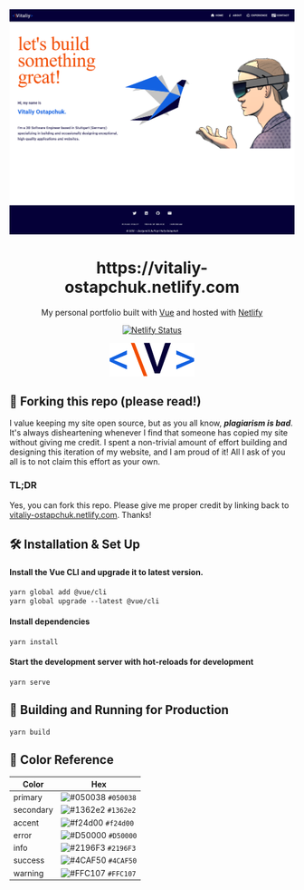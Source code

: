 <div align="center">
  <img alt="Logo" src="https://github.com/vitaliy-ostapchuk93/portfolio/blob/master/src/assets/projects/portfolio/home-desktop.png"/>
</div>

<h1 align="center">
  https://vitaliy-ostapchuk.netlify.com
</h1>

<p align="center">
  My personal portfolio built with <a href="https://cli.vuejs.org/" target="_blank">Vue</a> and hosted with <a href="https://www.netlify.com/" target="_blank">Netlify</a>
</p>

<p align="center">
  <a href="https://app.netlify.com/sites/vitaliy-ostapchuk/deploys" target="_blank">
    <img src="https://api.netlify.com/api/v1/badges/b6c5547f-f1fd-4a39-87ae-ff147ffe99ac/deploy-status" alt="Netlify Status" />
  </a>
</p>
<div align="center">
  <img alt="Screenshot" src="https://github.com/vitaliy-ostapchuk93/portfolio/blob/master/src/assets/logo-transparent-short.svg" width="150"/>
</div>

## 🚨 Forking this repo (please read!)

I value keeping my site open source, but as you all know, _**plagiarism is bad**_. It's always disheartening whenever I find that someone has copied my site without giving me credit. I spent a non-trivial amount of effort building and designing this iteration of my website, and I am proud of it! All I ask of you all is to not claim this effort as your own.

### TL;DR

Yes, you can fork this repo. Please give me proper credit by linking back to [vitaliy-ostapchuk.netlify.com](https://vitaliy-ostapchuk.netlify.com). Thanks!


## 🛠 Installation & Set Up

#### Install the Vue CLI and upgrade it to latest version.

```
yarn global add @vue/cli
yarn global upgrade --latest @vue/cli
```

#### Install dependencies

```
yarn install
```

#### Start the development server with hot-reloads for development

```
yarn serve
```


## 🚀 Building and Running for Production

```
yarn build
```

## 🎨 Color Reference

| Color          | Hex                                                                |
| -------------- | ------------------------------------------------------------------ |
| primary        | ![#050038](https://via.placeholder.com/10/050038?text=+) `#050038` |
| secondary      | ![#1362e2](https://via.placeholder.com/10/1362e2?text=+) `#1362e2` |
| accent         | ![#f24d00](https://via.placeholder.com/10/f24d00?text=+) `#f24d00` |
| error          | ![#D50000](https://via.placeholder.com/10/D50000?text=+) `#D50000` |
| info           | ![#2196F3](https://via.placeholder.com/10/2196F3?text=+) `#2196F3` |
| success        | ![#4CAF50](https://via.placeholder.com/10/4CAF50?text=+) `#4CAF50` |
| warning        | ![#FFC107](https://via.placeholder.com/10/FFC107?text=+) `#FFC107` |
